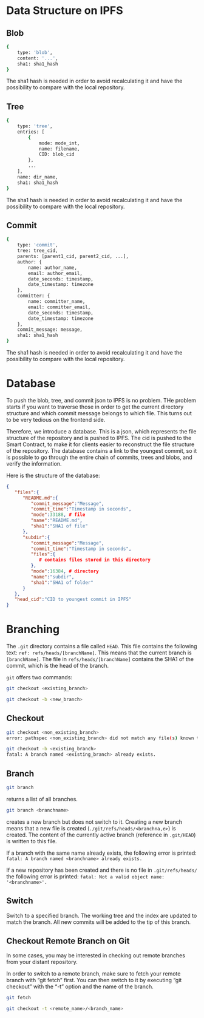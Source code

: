 # Data Structure on IPFS

## Blob

```bash
{
    type: 'blob',
    content: '...',
    sha1: sha1_hash
}
```
The sha1 hash is needed in order to avoid recalculating it and have the possibility to compare with the local repository.

## Tree

```bash
{
    type: 'tree',
    entries: [
        {
            mode: mode_int,
            name: filename,
            CID: blob_cid
        },
        ...
    ],
    name: dir_name,
    sha1: sha1_hash
}
```
The sha1 hash is needed in order to avoid recalculating it and have the possibility to compare with the local repository.

## Commit

```bash
{
    type: 'commit',
    tree: tree_cid,
    parents: [parent1_cid, parent2_cid, ...],
    author: {
        name: author_name,
        email: author_email,
        date_seconds: timestamp,
        date_timestamp: timezone
    },
    committer: {
        name: committer_name,
        email: committer_email,
        date_seconds: timestamp,
        date_timestamp: timezone
    },
    commit_message: message,
    sha1: sha1_hash
}
```
The sha1 hash is needed in order to avoid recalculating it and have the possibility to compare with the local repository.

# Database
To push the blob, tree, and commit json to IPFS is no problem. THe problem starts if you want to traverse those
in order to get the current directory structure and which commit message belongs to which file. This turns out to
be very tedious on the frontend side.

Therefore, we introduce a database. This is a json, which represents the file structure of the repository and is pushed
to IPFS. The cid is pushed to the Smart Contract, to make it for clients easier to reconstruct the file structure of the
repository. The database contains a link to the youngest commit, so it is possible to go through the entire chain
of commits, trees and blobs, and verify the information.

Here is the structure of the database:
```json
{
   "files":{
      "README.md":{
         "commit_message":"Message",
         "commit_time":"Timestamp in seconds",
         "mode":33188, # file
         "name":"README.md",
         "sha1":"SHA1 of file"
      },
      "subdir":{
         "commit_message":"Message",
         "commit_time":"Timestamp in seconds",
         "files":{
            # contains files stored in this directory
         },
         "mode":16384, # directory
         "name":"subdir",
         "sha1":"SHA1 of folder"
      }
   },
   "head_cid":"CID to youngest commit in IPFS"
}
```

# Branching
The `.git` directory contains a file called `HEAD`. This file contains the following text: `ref: refs/heads/[branchName]`.
This means that the current branch is `[branchName]`.
The file in `refs/heads/[branchName]` contains the SHA1  of the commit, which is the head of the branch.

`git` offers two commands:
```bash
git checkout <existing_branch>

git checkout -b <new_branch>
```

## Checkout
```bash
git checkout <non_existing_branch>
error: pathspec <non_existing_branch> did not match any file(s) known to git
```
```bash
git checkout -b <existing_branch>
fatal: A branch named <existing_branch> already exists.
```

## Branch
```bash
git branch
```
returns a list of all branches.

```bash
git branch <branchname>
```
creates a new branch but does not switch to it. Creating a new branch means that a new file is created (`./git/refs/heads/<branchna,e>`) is created. The content of the currently active branch (reference in `.git/HEAD`) is written to this file.

If a branch with the same name already exists, the following error is printed: `fatal: A branch named <branchname> already exists.`

If a new repository has been created and there is no file in `.git/refs/heads/` the following error is printed: `fatal: Not a valid object name: '<branchname>'.`

## Switch
Switch to a specified branch. The working tree and the index are updated to match the branch. All new commits will be added to the tip of this branch.


## Checkout Remote Branch on Git

In some cases, you may be interested in checking out remote branches from your distant repository.

In order to switch to a remote branch, make sure to fetch your remote branch with “git fetch” first. You can then switch to it by executing “git checkout” with the “-t” option and the name of the branch.

```bash
git fetch

git checkout -t <remote_name>/<branch_name>
```
